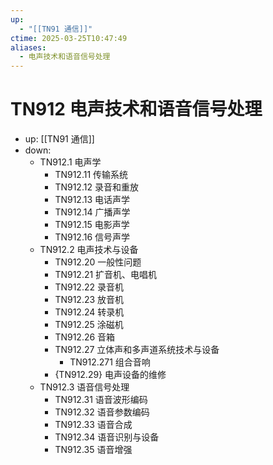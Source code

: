 ```yaml
---
up:
  - "[[TN91 通信]]"
ctime: 2025-03-25T10:47:49
aliases:
  - 电声技术和语音信号处理
---
```


# TN912 电声技术和语音信号处理

- up: [[TN91 通信]]
- down:	
	- TN912.1 电声学
		- TN912.11 传输系统
		- TN912.12 录音和重放
		- TN912.13 电话声学
		- TN912.14 广播声学
		- TN912.15 电影声学
		- TN912.16 信号声学
	- TN912.2 电声技术与设备
		- TN912.20 一般性问题
		- TN912.21 扩音机、电唱机
		- TN912.22 录音机
		- TN912.23 放音机
		- TN912.24 转录机
		- TN912.25 涂磁机
		- TN912.26 音箱
		- TN912.27 立体声和多声道系统技术与设备
			- TN912.271 组合音响
		- {TN912.29} 电声设备的维修
	- TN912.3 语音信号处理
		- TN912.31 语音波形编码
		- TN912.32 语音参数编码
		- TN912.33 语音合成
		- TN912.34 语音识别与设备
		- TN912.35 语音增强
	
